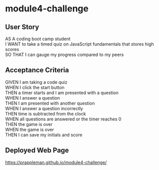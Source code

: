 # module4-challenge

## User Story

AS A coding boot camp student 
<br>
I WANT to take a timed quiz on JavaScript fundamentals that stores high scores
<br>
SO THAT I can gauge my progress compared to my peers

## Acceptance Criteria

GIVEN I am taking a code quiz
<br>
WHEN I click the start button
<br>
THEN a timer starts and I am presented with a question
<br>
WHEN I answer a question
<br>
THEN I am presented with another question
<br>
WHEN I answer a question incorrectly
<br>
THEN time is subtracted from the clock
<br>
WHEN all questions are answered or the timer reaches 0
<br>
THEN the game is over
<br>
WHEN the game is over
<br>
THEN I can save my initials and score

## Deployed Web Page

https://prappleman.github.io/module4-challenge/
